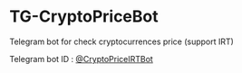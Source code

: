 # TG-CryptoPriceBot
Telegram bot for check cryptocurrences price (support IRT)

Telegram bot ID : [@CryptoPriceIRTBot](https://t.me/CryptoPriceIRTBot)
